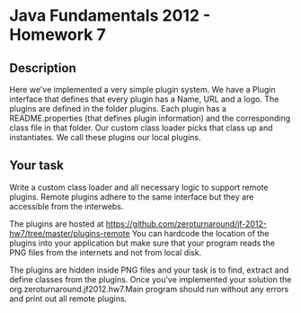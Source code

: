 Java Fundamentals 2012 - Homework 7
===========

Description
----------

Here we've implemented a very simple plugin system. We have a Plugin interface
that defines that every plugin has a Name, URL and a logo. The plugins are defined
in the folder plugins. Each plugin has a README.properties (that defines plugin information)
and the corresponding class file in that folder. Our custom class loader picks that 
class up and instantiates. We call these plugins our local plugins.

Your task
----------

Write a custom class loader and all necessary logic to support remote plugins. Remote plugins
adhere to the same interface but they are accessible from the interwebs.

The plugins are hosted at https://github.com/zeroturnaround/jf-2012-hw7/tree/master/plugins-remote You can
hardcode the location of the plugins into your application but make sure that your program reads the PNG files
from the internets and not from local disk.

The plugins are hidden inside PNG files and your task is to find, extract and define classes from the plugins. Once
you've implemented your solution the org.zeroturnaround.jf2012.hw7.Main program should run without any errors and
print out all remote plugins.